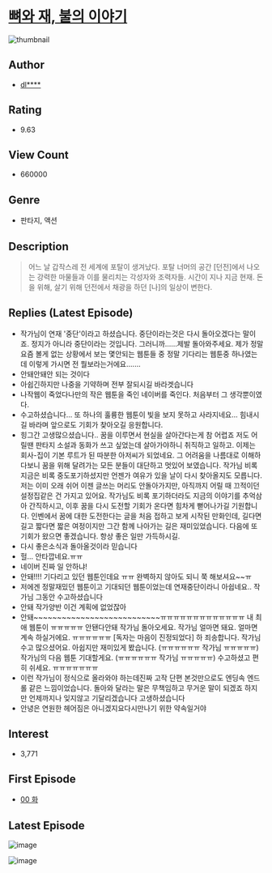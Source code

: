 # [뼈와 재, 불의 이야기](https://comic.naver.com/bestChallenge/list?titleId=759393)
![thumbnail](https://image-comic.pstatic.net/user_contents_data/challenge_comic/2021/03/08/339899/thumbnail_202x164d359edd0_6433_4f07_81d7_786d7bf79fc2_00001123.JPEG)

## Author
- [dl****](https://comic.naver.com/artistTitle?id=339899)

## Rating
- 9.63

## View Count
- 660000

## Genre
- 판타지, 액션

## Description
> 어느 날 갑작스레 전 세계에 포탈이 생겨났다. 포탈 너머의 공간 [던전]에서 나오는 강력한 마물들과 이를 물리치는 각성자와 조력자들. 시간이 지나 지금 현재. 돈을 위해, 살기 위해 던전에서 채광을 하던 [나]의 일상이 변한다.

## Replies (Latest Episode)
- 작가님이 연재 '중단'이라고 하셨습니다. 중단이라는것은 다시 돌아오겠다는 말이죠. 정지가 아니라 중단이라는 것입니다. 그러니까......제발 돌아와주세요. 제가 정말 요즘 볼게 없는 상황에서 보는 몇안되는 웹툰들 중 정말 기다리는 웹툰중 하나였는데 이렇게 가시면 전 뭘보라는거에요.......
- 안돼안돼안 되는 것이다
- 아쉽긴하지만 나중을 기약하며 전부 잘되시길 바라겟습니다
- 나작웹이 죽었다나만의 작은 웹툰을 죽인 네이버를 죽인다. 처음부터 그 생각뿐이였다.
- 수고하셨습니다... 또 하나의 훌륭한 웹툰이 빛을 보지 못하고 사라지네요... 힘내시길 바라며 앞으로도 기회가 찾아오길 응원합니다.
- 힝그간 고생많으셨습니다.. 꿈을 이루면서 현실을 살아간다는게 참 어렵죠 저도 어릴땐 판타지 소설과 동화가 쓰고 싶었는데 살아가야하니 취직하고 일하고. 이제는 회사-집이 기본 루트가 된 따분한 아저씨가 되었네요. 그 어려움을 나름대로 이해하다보니 꿈을 위해 달려가는 모든 분들이 대단하고 멋있어 보였습니다. 작가님 비록 지금은 비록 중도포기하셨지만 언젠가 여유가 있을 날이 다시 찾아올지도 모릅니다. 저는 이미 오래 쉬어 이젠 글쓰는 머리도 안돌아가지만, 아직까지 어릴 때 끄적이던 설정집같은 건 가지고 있어요. 작가님도 비록 포기하더라도 지금의 이야기를 추억삼아 간직하시고, 이후 꿈을 다시 도전할 기회가 온다면 힘차게 뻗어나가길 기원합니다. 인벤에서 꿈에 대한 도전한다는 글을 처음 접하고 보게 시작된 만화인데, 길다면 길고 짧다면 짧은 여정이지만 그간 함께 나아가는 길은 재미있었습니다. 다음에 또 기회가 왔으면 좋겠습니다. 항상 좋은 일만 가득하시길.
- 다시 좋은소식과 돌아올것이라 믿습니다
- 헐... 안타깝네요.ㅠㅠ
- 네이버 진짜 일 안하냐!
- 안돼!!!! 기다리고 있던 웹툰인데요 ㅠㅠ 완벽하지 않아도 되니 쭉 해보셔요~~ㅠ
- 저에겐 정말재밌던 웹툰이고 기대되던 웹툰이었는데 연재중단이라니 아쉽네요.. 작가님 그동안 수고하셨습니다
- 안돼 작가양반 이건 계획에 없었잖아
- 안돼~~~~~~~~~~~~~~~~~~~~~~~~~~~ㅠㅠㅠㅠㅠㅠㅠㅠㅠㅠㅠㅠㅠ 내 최애 웹툰이 ㅠㅠㅠㅠㅠ 안됀다안돼 작가님 돌아오세요. 작가님 얼마면 돼요. 얼마면 계속 하실거에요. ㅠㅠㅠㅠㅠㅠ [독자는 마음이 진정되었다] 하 죄송합니다. 작가님 수고 많으셨어요. 아쉽지만 재미있게 봤습니다. (ㅠㅠㅠㅠㅠㅠ 작가님 ㅠㅠㅠㅠㅠ) 작가님의 다음 웹툰 기대할게요. (ㅠㅠㅠㅠㅠㅠ 작가님 ㅠㅠㅠㅠㅠ) 수고하셨고 편히 쉬세요. ㅠㅠㅠㅠㅠㅠㅠ
- 이런 작가님이 정식으로 올라와야 하는데진짜 고작 단편 본것만으로도 엔딩속 엔드롤 같은 느낌이었습니다. 돌아와 달라는 말은 무책임하고 무거운 말이 되겠죠 하지만 언제까지나 잊지않고 기달리겠습니다 고생하셨습니다
- 안녕은 연원한 헤어짐은 아니겠지요다시만나기 위한 약속일거야

## Interest
- 3,771

## First Episode
- [00 화](https://comic.naver.com/bestChallenge/detail?titleId=759393&no=1)

## Latest Episode
![image](https://image-comic.pstatic.net/user_contents_data/challenge_comic/2021/11/29/339899/upload_3991090208919609649.jpeg)

![image](https://image-comic.pstatic.net/user_contents_data/challenge_comic/2021/11/29/339899/upload_3472384594759804217.jpeg)
